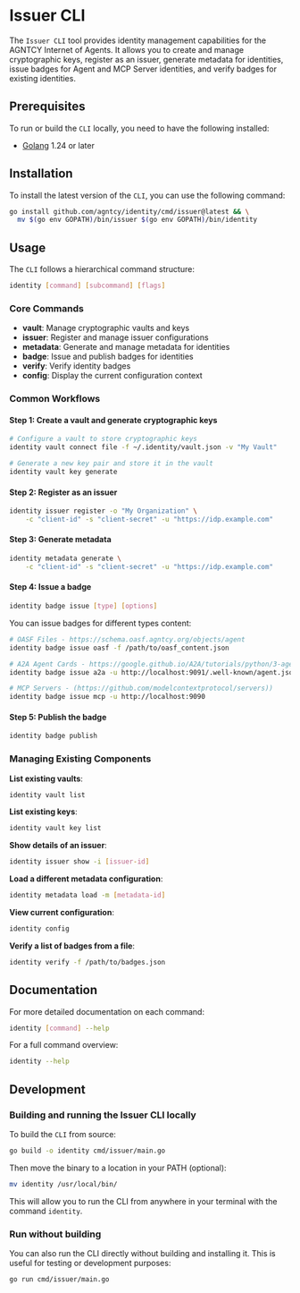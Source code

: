 # Issuer CLI

The `Issuer CLI` tool provides identity management capabilities for the AGNTCY Internet of Agents.
It allows you to create and manage cryptographic keys, register as an issuer, generate metadata for identities, issue badges for Agent and MCP Server identities, and verify badges for existing identities.

## Prerequisites

To run or build the `CLI` locally, you need to have the following installed:

- [Golang](https://go.dev/doc/install) 1.24 or later

## Installation

To install the latest version of the `CLI`, you can use the following command:

```bash
go install github.com/agntcy/identity/cmd/issuer@latest && \
  mv $(go env GOPATH)/bin/issuer $(go env GOPATH)/bin/identity

```

## Usage

The `CLI` follows a hierarchical command structure:

```bash
identity [command] [subcommand] [flags]
```

### Core Commands

- **vault**: Manage cryptographic vaults and keys
- **issuer**: Register and manage issuer configurations
- **metadata**: Generate and manage metadata for identities
- **badge**: Issue and publish badges for identities
- **verify**: Verify identity badges
- **config**: Display the current configuration context

### Common Workflows

#### Step 1: Create a vault and generate cryptographic keys

```bash
# Configure a vault to store cryptographic keys
identity vault connect file -f ~/.identity/vault.json -v "My Vault"

# Generate a new key pair and store it in the vault
identity vault key generate
```

#### Step 2: Register as an issuer

```bash
identity issuer register -o "My Organization" \
    -c "client-id" -s "client-secret" -u "https://idp.example.com"
```

#### Step 3: Generate metadata

```bash
identity metadata generate \
    -c "client-id" -s "client-secret" -u "https://idp.example.com"
```

#### Step 4: Issue a badge

```bash
identity badge issue [type] [options]
```

You can issue badges for different types content:

```bash
# OASF Files - https://schema.oasf.agntcy.org/objects/agent
identity badge issue oasf -f /path/to/oasf_content.json

# A2A Agent Cards - https://google.github.io/A2A/tutorials/python/3-agent-skills-and-card/#agent-card
identity badge issue a2a -u http://localhost:9091/.well-known/agent.json

# MCP Servers - (https://github.com/modelcontextprotocol/servers))
identity badge issue mcp -u http://localhost:9090
```

#### Step 5: Publish the badge

```bash
identity badge publish
```

### Managing Existing Components

**List existing vaults**:

```bash
identity vault list
```

**List existing keys**:

```bash
identity vault key list
```

**Show details of an issuer**:

```bash
identity issuer show -i [issuer-id]
```

**Load a different metadata configuration**:

```bash
identity metadata load -m [metadata-id]
```

**View current configuration**:

```bash
identity config
```

**Verify a list of badges from a file**:

```bash
identity verify -f /path/to/badges.json
```

## Documentation

For more detailed documentation on each command:

```bash
identity [command] --help
```

For a full command overview:

```bash
identity --help
```

## Development

### Building and running the Issuer CLI locally

To build the `CLI` from source:

```bash
go build -o identity cmd/issuer/main.go
```

Then move the binary to a location in your PATH (optional):

```bash
mv identity /usr/local/bin/
```

This will allow you to run the CLI from anywhere in your terminal with the command `identity`.

### Run without building

You can also run the CLI directly without building and installing it.
This is useful for testing or development purposes:

```bash
go run cmd/issuer/main.go
```
